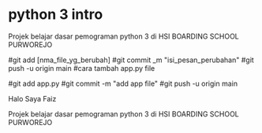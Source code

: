 # python 3 intro

Projek belajar dasar pemograman python 3 di HSI BOARDING SCHOOL PURWOREJO

#git add [nma_file_yg_berubah]
#git commit _m "isi_pesan_perubahan"
#git push -u origin main
#cara tambah app.py file

#git add app.py
#git commit -m "add app file"
#git push -u origin main

Halo Saya Faiz

Projek belajar dasar pemograman python 3 di HSI BOARDING SCHOOL PURWOREJO